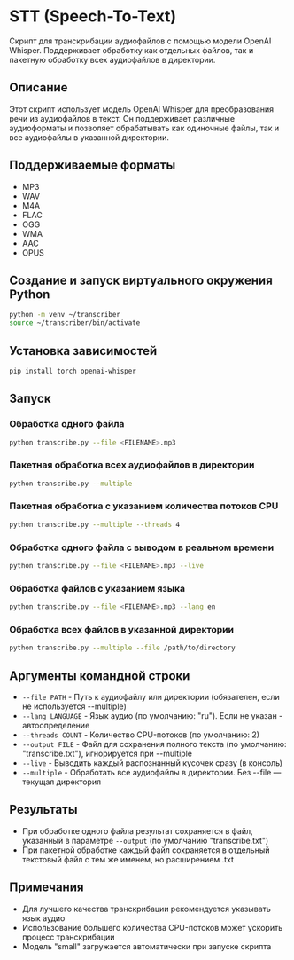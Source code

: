 # STT (Speech-To-Text)

Скрипт для транскрибации аудиофайлов с помощью модели OpenAI Whisper. Поддерживает обработку как отдельных файлов, так и пакетную обработку всех аудиофайлов в директории.

## Описание

Этот скрипт использует модель OpenAI Whisper для преобразования речи из аудиофайлов в текст. Он поддерживает различные аудиоформаты и позволяет обрабатывать как одиночные файлы, так и все аудиофайлы в указанной директории.

## Поддерживаемые форматы

- MP3
- WAV
- M4A
- FLAC
- OGG
- WMA
- AAC
- OPUS

## Создание и запуск виртуального окружения Python

```bash
python -m venv ~/transcriber
source ~/transcriber/bin/activate
```

## Установка зависимостей

```bash
pip install torch openai-whisper
```

## Запуск

### Обработка одного файла

```bash
python transcribe.py --file <FILENAME>.mp3
```

### Пакетная обработка всех аудиофайлов в директории

```bash
python transcribe.py --multiple
```

### Пакетная обработка с указанием количества потоков CPU

```bash
python transcribe.py --multiple --threads 4
```

### Обработка одного файла с выводом в реальном времени

```bash
python transcribe.py --file <FILENAME>.mp3 --live
```

### Обработка файлов с указанием языка

```bash
python transcribe.py --file <FILENAME>.mp3 --lang en
```

### Обработка всех файлов в указанной директории

```bash
python transcribe.py --multiple --file /path/to/directory
```

## Аргументы командной строки

- `--file PATH` - Путь к аудиофайлу или директории (обязателен, если не используется --multiple)
- `--lang LANGUAGE` - Язык аудио (по умолчанию: "ru"). Если не указан - автоопределение
- `--threads COUNT` - Количество CPU-потоков (по умолчанию: 2)
- `--output FILE` - Файл для сохранения полного текста (по умолчанию: "transcribe.txt"), игнорируется при --multiple
- `--live` - Выводить каждый распознанный кусочек сразу (в консоль)
- `--multiple` - Обработать все аудиофайлы в директории. Без --file — текущая директория

## Результаты

- При обработке одного файла результат сохраняется в файл, указанный в параметре `--output` (по умолчанию "transcribe.txt")
- При пакетной обработке каждый файл сохраняется в отдельный текстовый файл с тем же именем, но расширением .txt

## Примечания

- Для лучшего качества транскрибации рекомендуется указывать язык аудио
- Использование большего количества CPU-потоков может ускорить процесс транскрибации
- Модель "small" загружается автоматически при запуске скрипта
